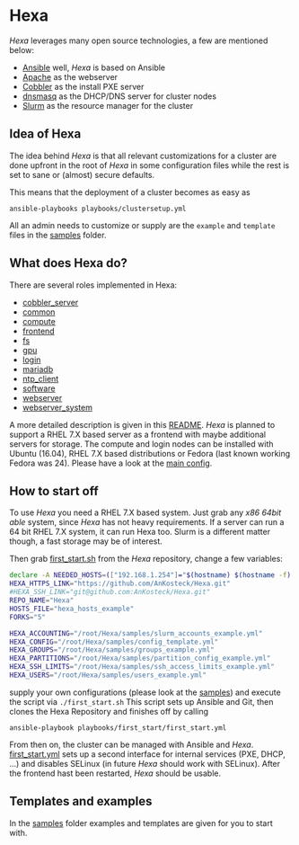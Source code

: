 # Hexa
*Hexa* leverages many open source technologies, a few are mentioned below:
- [Ansible](https://www.ansible.com/) well, *Hexa* is based on Ansible
- [Apache](http://httpd.apache.org/) as the webserver
- [Cobbler](http://cobbler.github.io/) as the install PXE server
- [dnsmasq](http://www.thekelleys.org.uk/dnsmasq/doc.html) as the DHCP/DNS server for cluster nodes
- [Slurm](https://www.schedmd.com/) as the resource manager for the cluster


## Idea of Hexa
The idea behind *Hexa* is that all relevant customizations for a cluster are done upfront in the root of *Hexa* in some configuration files while the rest is set to sane or (almost) secure defaults.

This means that the deployment of a cluster becomes as easy as
```
ansible-playbooks playbooks/clustersetup.yml
```

All an admin needs to customize or supply are the `example` and `template` files in the [samples](samples/) folder.

## What does Hexa do?
There are several roles implemented in Hexa:
* [cobbler_server](https://github.com/AnKosteck/Hexa/tree/master/roles/cobbler_server)
* [common](https://github.com/AnKosteck/Hexa/tree/master/roles/common)
* [compute](https://github.com/AnKosteck/Hexa/tree/master/roles/compute)
* [frontend](https://github.com/AnKosteck/Hexa/tree/master/roles/frontend)
* [fs](https://github.com/AnKosteck/Hexa/tree/master/roles/fs)
* [gpu](https://github.com/AnKosteck/Hexa/tree/master/roles/gpu)
* [login](https://github.com/AnKosteck/Hexa/tree/master/roles/login)
* [mariadb](https://github.com/AnKosteck/Hexa/tree/master/roles/mariadb)
* [ntp_client](https://github.com/AnKosteck/Hexa/tree/master/roles/ntp_client)
* [software](https://github.com/AnKosteck/Hexa/tree/master/roles/software)
* [webserver](https://github.com/AnKosteck/Hexa/tree/master/roles/webserver)
* [webserver_system](https://github.com/AnKosteck/Hexa/tree/master/roles/webserver_system)

A more detailed description is given in this [README](roles/README.md). *Hexa* is planned to support a RHEL 7.X based server as a frontend with maybe additional servers for storage. The compute and login nodes can be installed with Ubuntu (16.04), RHEL 7.X based distributions or Fedora (last known working Fedora was 24). Please have a look at the [main config](config_template.yml).

## How to start off
To use *Hexa* you need a RHEL 7.X based system. Just grab any _x86 64bit able_ system, since *Hexa* has not heavy requirements. If a server can run a 64 bit RHEL 7.X system, it can run Hexa too. Slurm is a different matter though, a fast storage may be of interest.

Then grab [first_start.sh](https://github.com/AnKosteck/Hexa/blob/master/first_start.sh) from the *Hexa* repository, change a few variables:
```bash
declare -A NEEDED_HOSTS=(["192.168.1.254"]="$(hostname) $(hostname -f) $(hostname -s)" ["192.168.1.15"]="needed_host_X")
HEXA_HTTPS_LINK="https://github.com/AnKosteck/Hexa.git"
#HEXA_SSH_LINK="git@github.com:AnKosteck/Hexa.git"
REPO_NAME="Hexa"
HOSTS_FILE="hexa_hosts_example"
FORKS="5"

HEXA_ACCOUNTING="/root/Hexa/samples/slurm_accounts_example.yml"
HEXA_CONFIG="/root/Hexa/samples/config_template.yml"
HEXA_GROUPS="/root/Hexa/samples/groups_example.yml"
HEXA_PARTITIONS="/root/Hexa/samples/partition_config_example.yml"
HEXA_SSH_LIMITS="/root/Hexa/samples/ssh_access_limits_example.yml"
HEXA_USERS="/root/Hexa/samples/users_example.yml"
```
supply your own configurations (please look at the [samples](samples/)) and execute the script via `./first_start.sh`
This script sets up Ansible and Git, then clones the Hexa Repository and finishes off by calling 
```
ansible-playbook playbooks/first_start/first_start.yml
```
From then on, the cluster can be managed with Ansible and *Hexa*.
[first_start.yml](https://github.com/AnKosteck/Hexa/blob/master/playbooks/first_start/first_start.yml) sets up a second interface for internal services (PXE, DHCP, ...) and disables SELinux (in future *Hexa* should work with SELinux). After the frontend hast been restarted, *Hexa* should be usable.

## Templates and examples
In the [samples](samples/) folder examples and templates are given for you to start with.

